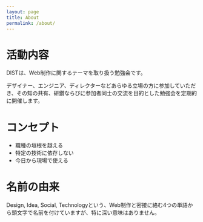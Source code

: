 ```yaml
---
layout: page
title: About
permalink: /about/
---
```

# 活動内容

DISTは、Web制作に関するテーマを取り扱う勉強会です。

デザイナー、エンジニア、ディレクターなどあらゆる立場の方に参加していただき、その知の共有、研鑽ならびに参加者同士の交流を目的とした勉強会を定期的に開催します。

# コンセプト

- 職種の垣根を越える
- 特定の技術に依存しない
- 今日から現場で使える

# 名前の由来

Design, Idea, Social, Technologyという、Web制作と密接に絡む4つの単語から頭文字で名前を付けていますが、特に深い意味はありません。
